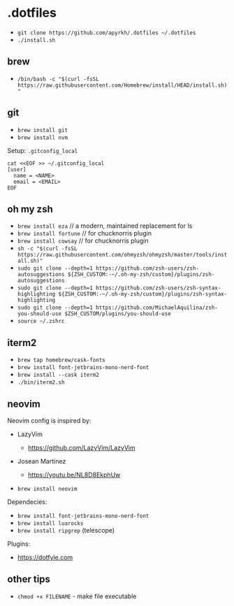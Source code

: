 # .dotfiles

- `git clone https://github.com/apyrkh/.dotfiles ~/.dotfiles`
- `./install.sh`

## brew

- `/bin/bash -c "$(curl -fsSL https://raw.githubusercontent.com/Homebrew/install/HEAD/install.sh)"`

## git

- `brew install git`
- `brew install nvm`

Setup: `.gitconfig_local`
```shell
cat <<EOF >> ~/.gitconfig_local
[user]
  name = <NAME>
  email = <EMAIL>
EOF
```

## oh my zsh

- `brew install eza` // a modern, maintained replacement for ls
- `brew install fortune` // for chucknorris plugin
- `brew install cowsay` // for chucknorris plugin
- `sh -c "$(curl -fsSL https://raw.githubusercontent.com/ohmyzsh/ohmyzsh/master/tools/install.sh)"`
- `sudo git clone --depth=1 https://github.com/zsh-users/zsh-autosuggestions ${ZSH_CUSTOM:-~/.oh-my-zsh/custom}/plugins/zsh-autosuggestions`
- `sudo git clone --depth=1 https://github.com/zsh-users/zsh-syntax-highlighting ${ZSH_CUSTOM:-~/.oh-my-zsh/custom}/plugins/zsh-syntax-highlighting`
- `sudo git clone --depth=1 https://github.com/MichaelAquilina/zsh-you-should-use $ZSH_CUSTOM/plugins/you-should-use`
- `source ~/.zshrc`

## iterm2

- `brew tap homebrew/cask-fonts`
- `brew install font-jetbrains-mono-nerd-font`
- `brew install --cask iterm2`
- `./bin/iterm2.sh`

## neovim

Neovim config is inspired by:
- LazyVim
  - https://github.com/LazyVim/LazyVim
- Josean Martinez
  - https://youtu.be/NL8D8EkphUw

- `brew install neovim`

Dependecies:
- `brew install font-jetbrains-mono-nerd-font`
- `brew install luarocks`
- `brew install ripgrep` (telescope)

Plugins:
- https://dotfyle.com

## other tips

- `chmod +x FILENAME` - make file executable

